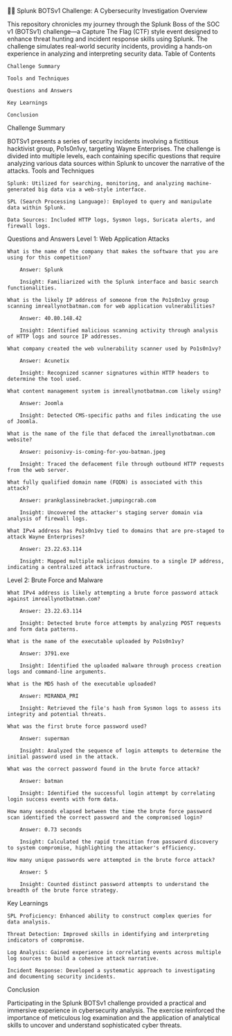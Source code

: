 🕵️‍♂️ Splunk BOTSv1 Challenge: A Cybersecurity Investigation
Overview

This repository chronicles my journey through the Splunk Boss of the SOC v1 (BOTSv1) challenge—a Capture The Flag (CTF) style event designed to enhance threat hunting and incident response skills using Splunk. The challenge simulates real-world security incidents, providing a hands-on experience in analyzing and interpreting security data.
Table of Contents

    Challenge Summary

    Tools and Techniques

    Questions and Answers

    Key Learnings

    Conclusion

Challenge Summary

BOTSv1 presents a series of security incidents involving a fictitious hacktivist group, Po1s0n1vy, targeting Wayne Enterprises. The challenge is divided into multiple levels, each containing specific questions that require analyzing various data sources within Splunk to uncover the narrative of the attacks.
Tools and Techniques

    Splunk: Utilized for searching, monitoring, and analyzing machine-generated big data via a web-style interface.

    SPL (Search Processing Language): Employed to query and manipulate data within Splunk.

    Data Sources: Included HTTP logs, Sysmon logs, Suricata alerts, and firewall logs.

Questions and Answers
Level 1: Web Application Attacks

    What is the name of the company that makes the software that you are using for this competition?

        Answer: Splunk

        Insight: Familiarized with the Splunk interface and basic search functionalities.

    What is the likely IP address of someone from the Po1s0n1vy group scanning imreallynotbatman.com for web application vulnerabilities?

        Answer: 40.80.148.42

        Insight: Identified malicious scanning activity through analysis of HTTP logs and source IP addresses.

    What company created the web vulnerability scanner used by Po1s0n1vy?

        Answer: Acunetix

        Insight: Recognized scanner signatures within HTTP headers to determine the tool used.

    What content management system is imreallynotbatman.com likely using?

        Answer: Joomla

        Insight: Detected CMS-specific paths and files indicating the use of Joomla.

    What is the name of the file that defaced the imreallynotbatman.com website?

        Answer: poisonivy-is-coming-for-you-batman.jpeg

        Insight: Traced the defacement file through outbound HTTP requests from the web server.

    What fully qualified domain name (FQDN) is associated with this attack?

        Answer: prankglassinebracket.jumpingcrab.com

        Insight: Uncovered the attacker's staging server domain via analysis of firewall logs.

    What IPv4 address has Po1s0n1vy tied to domains that are pre-staged to attack Wayne Enterprises?

        Answer: 23.22.63.114

        Insight: Mapped multiple malicious domains to a single IP address, indicating a centralized attack infrastructure.

Level 2: Brute Force and Malware

    What IPv4 address is likely attempting a brute force password attack against imreallynotbatman.com?

        Answer: 23.22.63.114

        Insight: Detected brute force attempts by analyzing POST requests and form data patterns.

    What is the name of the executable uploaded by Po1s0n1vy?

        Answer: 3791.exe

        Insight: Identified the uploaded malware through process creation logs and command-line arguments.

    What is the MD5 hash of the executable uploaded?

        Answer: MIRANDA_PRI

        Insight: Retrieved the file's hash from Sysmon logs to assess its integrity and potential threats.

    What was the first brute force password used?

        Answer: superman

        Insight: Analyzed the sequence of login attempts to determine the initial password used in the attack.

    What was the correct password found in the brute force attack?

        Answer: batman

        Insight: Identified the successful login attempt by correlating login success events with form data.

    How many seconds elapsed between the time the brute force password scan identified the correct password and the compromised login?

        Answer: 0.73 seconds

        Insight: Calculated the rapid transition from password discovery to system compromise, highlighting the attacker's efficiency.

    How many unique passwords were attempted in the brute force attack?

        Answer: 5

        Insight: Counted distinct password attempts to understand the breadth of the brute force strategy.

Key Learnings

    SPL Proficiency: Enhanced ability to construct complex queries for data analysis.

    Threat Detection: Improved skills in identifying and interpreting indicators of compromise.

    Log Analysis: Gained experience in correlating events across multiple log sources to build a cohesive attack narrative.

    Incident Response: Developed a systematic approach to investigating and documenting security incidents.

Conclusion

Participating in the Splunk BOTSv1 challenge provided a practical and immersive experience in cybersecurity analysis. The exercise reinforced the importance of meticulous log examination and the application of analytical skills to uncover and understand sophisticated cyber threats.
